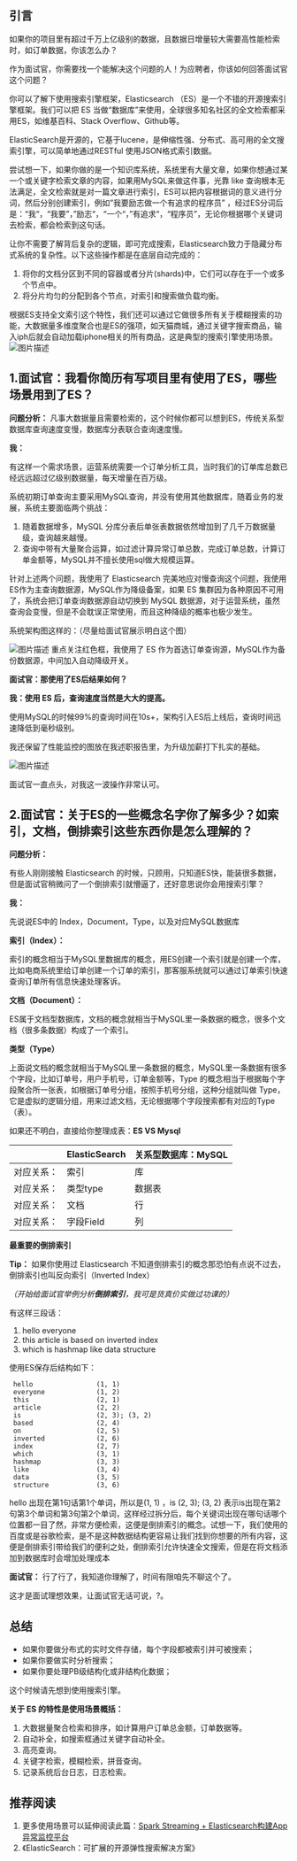 ## 引言

如果你的项目里有超过千万上亿级别的数据，且数据日增量较大需要高性能检索时，如订单数据，你该怎么办？

作为面试官，你需要找一个能解决这个问题的人！为应聘者，你该如何回答面试官这个问题？

你可以了解下使用搜索引擎框架，Elasticsearch （ES）是一个不错的开源搜索引擎框架。我们可以把 ES 当做“数据库”来使用，全球很多知名社区的全文检索都采用ES，如维基百科、Stack Overflow、Github等。

ElasticSearch是开源的，它基于lucene，是伸缩性强、分布式、高可用的全⽂搜索引擎，可以简单地通过RESTful 使用JSON格式索引数据。

尝试想一下，如果你做的是一个知识库系统，系统里有大量文章，如果你想通过某一个或关键字检索文章的内容，如果用MySQL来做这件事，光靠 like 查询根本无法满足，全文检索就是对一篇文章进行索引，ES可以把内容根据词的意义进行分词，然后分别创建索引，例如”我要励志做一个有追求的程序员” ，经过ES分词后是：“我“，“我要”，”励志“，“一个“，”有追求“，“程序员”，无论你根据哪个关键词去检索，都会检索到这句话。

让你不需要了解背后复杂的逻辑，即可完成搜索，Elasticsearch致力于隐藏分布式系统的复杂性。以下这些操作都是在底层自动完成的：

1. 将你的文档分区到不同的容器或者分片(shards)中，它们可以存在于一个或多个节点中。
2. 将分片均匀的分配到各个节点，对索引和搜索做负载均衡。

根据ES支持全文索引这个特性，我们还可以通过它做很多所有关于模糊搜索的功能，大数据量多维度聚合也是ES的强项，如天猫商城，通过关键字搜索商品，输入iph后就会自动加载iphone相关的所有商品，这是典型的搜索引擎使用场景。
![图片描述](aHR0cHM6Ly9pbWcubXVrZXdhbmcuY29tLzVlMzI1ZTU2MDAwMWE2NWYyMDA0MDgyMC5wbmc)



##  

## 1.面试官：我看你简历有写项目里有使用了ES，哪些场景用到了ES？

**问题分析：** 凡事大数据量且需要检索的，这个时候你都可以想到ES，传统关系型数据库查询速度变慢，数据库分表联合查询速度慢。

**我：**

有这样一个需求场景，运营系统需要一个订单分析工具，当时我们的订单库总数已经远远超过亿级别数据量，每天增量在百万级。

系统初期订单查询主要采用MySQL查询，并没有使用其他数据库，随着业务的发展，系统主要面临两个挑战：

1. 随着数据增多，MySQL 分库分表后单张表数据依然增加到了几千万数据量级，查询越来越慢。
2. 查询中带有大量聚合运算，如过滤计算异常订单总数，完成订单总数，计算订单金额等，MySQL并不擅长使用sql做大规模运算。

针对上述两个问题，我使用了 Elasticsearch 完美地应对慢查询这个问题，我使用ES作为主查询数据源，MySQL作为降级备案，如果 ES 集群因为各种原因不可用了，系统会把订单查询数据源自动切换到 MySQL 数据源，对于运营系统，虽然查询会变慢，但是不会耽误正常使用，而且这种降级的概率也极少发生。

系统架构图这样的：（尽量给面试官展示明白这个图）

![图片描述](pic/aHR0cHM6Ly9pbWcubXVrZXdhbmcuY29tLzVlMzI1ZGZkMDAwMTU3ZDIyODY2MTYwMC5wbmc)
重点关注红色框，我使用了 ES 作为首选订单查询源，MySQL作为备份数据源，中间加入自动降级开关。

**面试官：那使用了ES后结果如何？**

**我：使用 ES 后，查询速度当然是大大的提高。**

使用MySQL的时候99%的查询时间在10s+，架构引入ES后上线后，查询时间迅速降低到毫秒级别。

我还保留了性能监控的图放在我述职报告里，为升级加薪打下扎实的基础。

![图片描述](pic/aHR0cHM6Ly9pbWcubXVrZXdhbmcuY29tLzVlMzI1ZGFhMDAwMTY4MmIyODA2MTU0OC5wbmc)

面试官一直点头，对我这一波操作非常认可。



##  

## 2.面试官：关于ES的一些概念名字你了解多少？如索引，文档，倒排索引这些东西你是怎么理解的？

**问题分析：**

有些人刚刚接触 Elasticsearch 的时候，只顾用，只知道ES快，能装很多数据，但是面试官稍微问了一个倒排索引就懵逼了，还好意思说你会用搜索引擎？

**我：**

先说说ES中的 Index，Document，Type，以及对应MySQL数据库

**索引（Index）：**

索引的概念相当于MySQL里数据库的概念，用ES创建一个索引就是创建一个库，比如电商系统里给订单创建一个订单的索引，那客服系统就可以通过订单索引快速查询订单所有信息快速处理客诉。

**文档（Document）：**

ES属于文档型数据库，文档的概念就相当于MySQL里一条数据的概念，很多个文档（很多条数据）构成了一个索引。

**类型（Type）**

上面说文档的概念就相当于MySQL里一条数据的概念，MySQL里一条数据有很多个字段，比如订单号，用户手机号，订单金额等，Type 的概念相当于根据每个字段聚合所一张表，如根据订单号分组，按照手机号分组，这种分组就叫做 Type，它是虚拟的逻辑分组，用来过滤文档，无论根据哪个字段搜索都有对应的Type（表）。

如果还不明白，直接给你整理成表：**ES VS Mysql**

|            | ElasticSearch | 关系型数据库：MySQL |
| :--------- | :------------ | :------------------ |
| 对应关系： | 索引          | 库                  |
| 对应关系： | 类型type      | 数据表              |
| 对应关系： | 文档          | 行                  |
| 对应关系： | 字段Field     | 列                  |

**最重要的倒排索引**

**Tip：** 如果你使用过 Elasticsearch 不知道倒排索引的概念那恐怕有点说不过去，倒排索引也叫反向索引（Inverted Index）

*（开始给面试官举例分析**倒排索引**，我可是货真价实做过功课的）*

有这样三段话：

1. hello everyone
2. this article is based on inverted index
3. which is hashmap like data structure

使用ES保存后结构如下：

```
 hello                (1, 1)
 everyone             (1, 2)
 this                 (2, 1)
 article              (2, 2)
 is                   (2, 3); (3, 2)
 based                (2, 4)
 on                   (2, 5)
 inverted             (2, 6)
 index                (2, 7)
 which                (3, 1)
 hashmap              (3, 3)
 like                 (3, 4)
 data                 (3, 5)
 structure            (3, 6)
```

hello 出现在第1句话第1个单词，所以是(1, 1) ，is (2, 3); (3, 2) 表示is出现在第2句第3个单词和第3句第2个单词，这样经过拆分后，每个关键词出现在哪句话哪个位置都一目了然，非常方便检索，这便是倒排索引的概念。试想一下，我们使用的百度或是谷歌检索，是不是这种数据结构更容易让我们找到你想要的所有内容，这便是倒排索引带给我们的便利之处，倒排索引允许快速全文搜索，但是在将文档添加到数据库时会增加处理成本

**面试官：** 行了行了，我知道你理解了，时间有限咱先不聊这个了。

这才是面试理想效果，让面试官无话可说，?。



##  

## 总结

- 如果你要做分布式的实时文件存储，每个字段都被索引并可被搜索；
- 如果你要做实时分析搜索；
- 如果你要处理PB级结构化或非结构化数据；

这个时候请先想到使用搜索引擎。

**关于 ES 的特性是使用场景概括：**

1. 大数据量聚合检索和排序，如计算用户订单总金额，订单数据等。
2. 自动补全，如搜索框通过关键字自动补全。
3. 高亮查询。
4. 关键字检索，模糊检索，拼音查询。
5. 记录系统后台日志，日志检索。



##  

## 推荐阅读

1. 更多使用场景可以延伸阅读此篇：[Spark Streaming + Elasticsearch构建App异常监控平台](https://tech.meituan.com/2016/11/04/spark-streaming-es.html)
2. 《ElasticSearch：可扩展的开源弹性搜索解决方案》

